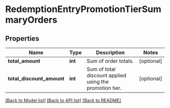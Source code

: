 # RedemptionEntryPromotionTierSummaryOrders


## Properties
Name | Type | Description | Notes
------------ | ------------- | ------------- | -------------
**total_amount** | **int** | Sum of order totals. | [optional] 
**total_discount_amount** | **int** | Sum of total discount applied using the promotion tier. | [optional] 

[[Back to Model list]](../README.md#documentation-for-models) [[Back to API list]](../README.md#documentation-for-api-endpoints) [[Back to README]](../README.md)


